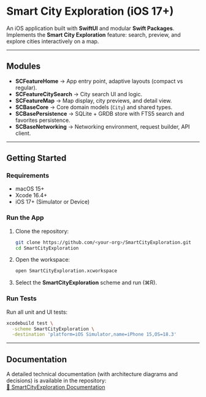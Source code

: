 # Smart City Exploration (iOS 17+)

An iOS application built with **SwiftUI** and modular **Swift Packages**.  
Implements the **Smart City Exploration** feature: search, preview, and explore cities interactively on a map.

---

## Modules

- **SCFeatureHome** → App entry point, adaptive layouts (compact vs regular).
- **SCFeatureCitySearch** → City search UI and logic.
- **SCFeatureMap** → Map display, city previews, and detail view.
- **SCBaseCore** → Core domain models (`City`) and shared types.
- **SCBasePersistence** → SQLite + GRDB store with FTS5 search and favorites persistence.
- **SCBaseNetworking** → Networking environment, request builder, API client.

---

## Getting Started

### Requirements
- macOS 15+
- Xcode 16.4+
- iOS 17+ (Simulator or Device)

### Run the App
1. Clone the repository:
   ```bash
   git clone https://github.com/<your-org>/SmartCityExploration.git
   cd SmartCityExploration
   ```
2. Open the workspace:
   ```bash
   open SmartCityExploration.xcworkspace
   ```
3. Select the **SmartCityExploration** scheme and run (⌘R).

### Run Tests
Run all unit and UI tests:
```bash
xcodebuild test \
  -scheme SmartCityExploration \
  -destination 'platform=iOS Simulator,name=iPhone 15,OS=18.3'
```

---

## Documentation
A detailed technical documentation (with architecture diagrams and decisions) is available in the repository:  
[📄 SmartCityExploration Documentation](docs/SmartCityExploration.rd)
